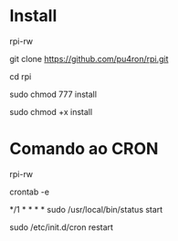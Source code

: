 # Install

rpi-rw

git clone https://github.com/pu4ron/rpi.git

cd rpi

sudo chmod 777 install

sudo chmod +x install 

# Comando ao CRON

rpi-rw

crontab -e

*/1 * * * *  sudo /usr/local/bin/status start

sudo /etc/init.d/cron restart
